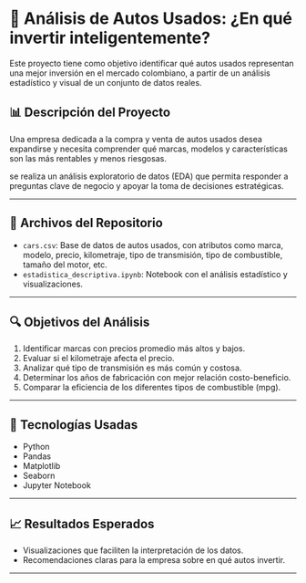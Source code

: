 # 🚗 Análisis de Autos Usados: ¿En qué invertir inteligentemente?

Este proyecto tiene como objetivo identificar qué autos usados representan una mejor inversión en el mercado colombiano, a partir de un análisis estadístico y visual de un conjunto de datos reales.

## 📊 Descripción del Proyecto

Una empresa dedicada a la compra y venta de autos usados desea expandirse y necesita comprender qué marcas, modelos y características son las más rentables y menos riesgosas.

se realiza un análisis exploratorio de datos (EDA) que permita responder a preguntas clave de negocio y apoyar la toma de decisiones estratégicas.

---

## 📁 Archivos del Repositorio

- `cars.csv`: Base de datos de autos usados, con atributos como marca, modelo, precio, kilometraje, tipo de transmisión, tipo de combustible, tamaño del motor, etc.
- `estadistica_descriptiva.ipynb`: Notebook con el análisis estadístico y visualizaciones.
  

---

## 🔍 Objetivos del Análisis

1. Identificar marcas con precios promedio más altos y bajos.
2. Evaluar si el kilometraje afecta el precio.
3. Analizar qué tipo de transmisión es más común y costosa.
4. Determinar los años de fabricación con mejor relación costo-beneficio.
5. Comparar la eficiencia de los diferentes tipos de combustible (mpg).


---

## 🧪 Tecnologías Usadas

- Python
- Pandas
- Matplotlib
- Seaborn
- Jupyter Notebook

---

## 📈 Resultados Esperados

- Visualizaciones que faciliten la interpretación de los datos.
- Recomendaciones claras para la empresa sobre en qué autos invertir.


---

